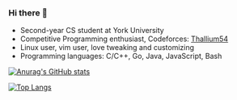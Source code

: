 ### Hi there 👋

<!--
**thallium/thallium** is a ✨ _special_ ✨ repository because its `README.md` (this file) appears on your GitHub profile.

Here are some ideas to get you started:

- 🔭 I’m currently working on ...
- 🌱 I’m currently learning ...
- 👯 I’m looking to collaborate on ...
- 🤔 I’m looking for help with ...
- 💬 Ask me about ...
- 📫 How to reach me: ...
- 😄 Pronouns: ...
- ⚡ Fun fact: ...
-->
- Second-year CS student at York University
- Competitive Programming enthusiast, Codeforces: [Thallium54](https://codeforces.com/profile/Thallium54)
- Linux user, vim user, love tweaking and customizing
- Programming languages: C/C++, Go, Java, JavaScript, Bash

[![Anurag's GitHub stats](https://github-readme-stats.vercel.app/api?username=thallium&show_icons=true&theme=nord)](https://github.com/anuraghazra/github-readme-stats)

[![Top Langs](https://github-readme-stats.vercel.app/api/top-langs/?username=thallium&layout=compact)](https://github.com/anuraghazra/github-readme-stats)
